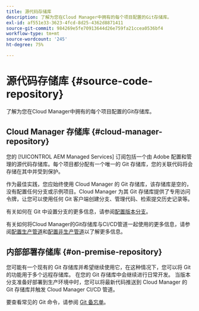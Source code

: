 ```yaml
---
title: 源代码存储库
description: 了解为您在Cloud Manager中拥有的每个项目配置的Git存储库。
exl-id: af551e33-3623-4fcd-8d25-4362d8871411
source-git-commit: 984269e5fe70913644d26e759fa21ccea0536bf4
workflow-type: tm+mt
source-wordcount: '245'
ht-degree: 75%

---
```



# 源代码存储库 {#source-code-repository}

了解为您在Cloud Manager中拥有的每个项目配置的Git存储库。

## Cloud Manager 存储库 {#cloud-manager-repository}

您的 [!UICONTROL AEM Managed Services] 订阅包括一个由 Adobe 配置和管理的源代码存储库。每个项目都分配有一个唯一的 Git 存储库，您的关联代码将会存储在其中并受到保护。

作为最佳实践，您应始终使用 Cloud Manager 的 Git 存储库，该存储库是空的，没有配置任何分支或示例项目。Cloud Manager 为其 Git 存储库提供了专用访问令牌，让您可以使用任何 Git 客户端创建分支、管理代码、检索提交历史记录等。

有关如何在 Git 中设置分支的更多信息，请参阅[配置版本分支](/help/getting-started/configuring-branches.md)。

有关如何将Cloud Manager的Git存储库与CI/CD管道一起使用的更多信息，请参阅[配置生产管道](/help/using/production-pipelines.md)和[配置非生产管道](/help/using/non-production-pipelines.md)以了解更多信息。

## 内部部署存储库 {#on-premise-repository}

您可能有一个现有的 Git 存储库并希望继续使用它，在这种情况下，您可以将 Git 的功能用于多个远程存储库。 在您的 Git 存储库中会继续进行日常开发。 当版本分支准备好部署到生产环境中时，您可以将最新代码推送到 Cloud Manager 的 Git 存储库并触发 Cloud Manager CI/CD 管道。

要查看常见的 Git 命令，请参阅 [Git 备忘单](https://education.github.com/git-cheat-sheet-education.pdf)。
